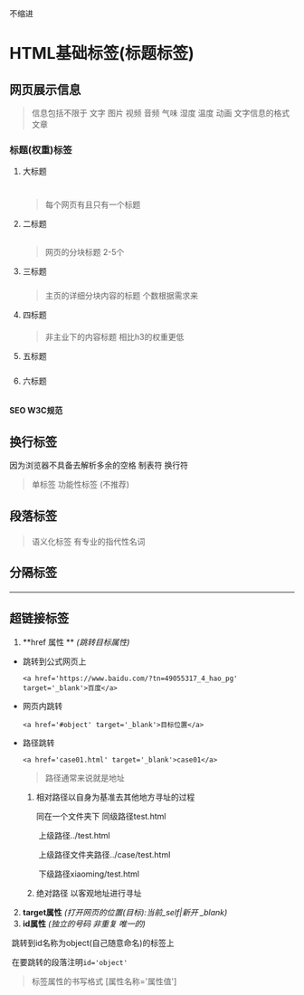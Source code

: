 <html> <head> <body> 不缩进

# HTML基础标签(标题标签)

## 网页展示信息 

> 信息包括不限于 文字 图片  视频 音频 气味 湿度 温度 动画 文字信息的格式 文章

### 标题(权重)标签

1. 大标题<h1></h1>

   > 每个网页有且只有一个标题

2. 二标题<h2></h2>

   > 网页的分块标题 2-5个

3. 三标题<h3></h3>

   > 主页的详细分块内容的标题 个数根据需求来

4. 四标题<h4></h4>

   >  非主业下的内容标题 相比h3的权重更低

5. 五标题<h5></h5>

6. 六标题<h6></h6>

   

#### SEO  W3C规范



## 换行标签<br>

因为浏览器不具备去解析多余的空格 制表符 换行符

> 单标签 功能性标签 (不推荐)



## 段落标签<p></p>

> 语义化标签 有专业的指代性名词



## 分隔标签<hr>



## 超链接标签<a></a>

1. **href 属性 ** *(跳转目标属性)*

* 跳转到公式网页上

  `<a href='https://www.baidu.com/?tn=49055317_4_hao_pg' target='_blank'>百度</a>`

* 网页内跳转

  `<a href='#object' target='_blank'>目标位置</a>`

* 路径跳转

  `<a href='case01.html' target='_blank'>case01</a>`

  > 路径通常来说就是地址

  1. 相对路径以自身为基准去其他地方寻址的过程

     同在一个文件夹下  同级路径test.html

     ​                             	 上级路径../test.html

     ​				 上级路径文件夹路径../case/test.html

     ​       				 下级路径xiaoming/test.html 

  2. 绝对路径 以客观地址进行寻址

2. **target属性** *(打开网页的位置(目标):当前_self|新开 _blank)*
3. **id属性** *(独立的号码 非重复 唯一的)*

​      跳转到id名称为object(自己随意命名)的标签上 

​       在要跳转的段落注明`id='object'`

> 标签属性的书写格式   [属性名称='属性值']















